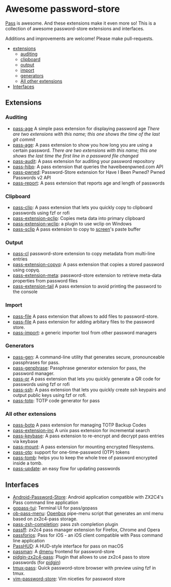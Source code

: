 # Awesome password-store

[Pass](https://www.passwordstore.org/) is awesome. And these extensions make it even more so! This is a collection of awesome password-store extensions and interfaces.

Additions and improvements are welcome! Please make pull-requests.


- [extensions](#extensions)
  - [auditing](#auditing)
  - [clipboard](#clipboard)
  - [output](#output)
  - [import](#import)
  - [generators](#generators)
  - [All other extensions](#all-other-extensions)
- [Interfaces](#interfaces)


## Extensions

### Auditing

* [pass-age](https://github.com/taylorskalyo/pass-age) A simple pass extension for displaying password age *There are two extensions with this name; this one shows the time of the last git commit*
* [pass-age](https://github.com/tijn/pass-age): A pass extension to show you how long you are using a certain password. *There are two extensions with this name; this one shows the last time the first line in a password file changed*
* [pass-audit](https://gitlab.com/roddhjav/pass-audit): A pass extension for auditing your password repository
* [pass-hibp](https://gitlab.com/moviuro/pass-hibp/): A pass extension that queries the haveibeenpwned.com API
* [pass-pwned](https://github.com/alzeih/pass-pwned/): Password-Store extension for Have I Been Pwned? Pwned Passwords v2 API
* [pass-report](https://github.com/Kdecherf/pass-report): A pass extension that reports age and length of passwords

### Clipboard

* [pass-clip](https://github.com/ibizaman/pass-clip): A pass extension that lets you quickly copy to clipboard passwords using fzf or rofi
* [pass-extension-pclip](https://gitlab.com/lbischof/pass-extension-pclip): Copies meta data into primary clipboard
* [pass-extension-wclip](https://github.com/palortoff/pass-extension-wclip): a plugin to use wclip on Windows
* [pass-sclip](https://github.com/Boldewyn/pass-sclip) A pass extension to copy to [screen](https://www.gnu.org/software/screen/)'s paste buffer

### Output

* [pass-cl](https://github.com/elcorto/pass-cl) password-store extension to copy metadata from multi-line entries
* [pass-extension-copyq](https://github.com/vy/pass-extension-copyq): A pass extension that copies a stored password using copyq.
* [pass-extension-meta](https://github.com/rjekker/pass-extension-meta): password-store extension to retrieve meta-data properties from password files
* [pass-extension-tail](https://github.com/palortoff/pass-extension-tail) A pass extension to avoid printing the password to the console

### Import

* [pass-file](https://github.com/dvogt23/pass-file) A pass extension that allows to add files to password-store.
* [pass-file](https://github.com/lukrop/pass-file) A pass extension for adding arbitary files to the password store.
* [pass-import](https://github.com/roddhjav/pass-import): a generic importer tool from other password managers

### Generators

* [pass-gen](https://passgen.codesections.com/): A command-line utility that generates secure, pronounceable passphrases for pass.
* [pass-genphrase](https://github.com/congma/pass-genphrase): Passphrase generator extension for pass, the password manager.
* [pass-qr](https://github.com/codekoala/pass-qr) A pass extension that lets you quickly generate a QR code for passwords using fzf or rofi
* [pass-ssh](https://github.com/ibizaman/pass-ssh): A pass extension that lets you quickly create ssh keypairs and output public keys using fzf or rofi.
* [pass-totp](https://github.com/muteor/pass-totp): TOTP code generator for pass

### All other extensions

* [pass-botp](https://github.com/msmol/pass-botp) A pass extension for managing TOTP Backup Codes
* [pass-extension-inc](https://github.com/diginatu/pass-extension-inc) A unix pass extension for incremental search
* [pass-keybase](https://github.com/mbauhardt/pass-keybase): A pass extension to re-encrypt and decrypt pass entries via keybase
* [pass-mount](https://github.com/HXR/pass-mount): A pass extension for mounting encrypted filesystems.
* [pass-otp](https://github.com/tadfisher/pass-otp): support for one-time-password (OTP) tokens
* [pass-tomb](https://github.com/roddhjav/pass-tomb): helps you to keep the whole tree of password encrypted inside a tomb.
* [pass-update](https://gitlab.com/roddhjav/pass-update): an easy flow for updating passwords

## Interfaces

* [Android-Password-Store](https://github.com/zeapo/Android-Password-Store): Android application compatible with ZX2C4's Pass command line application
* [gopass-tui](https://github.com/leitzler/gopass-tui): Terminal UI for pass/gopass
* [ob-pass-menu](https://github.com/denimor/ob-pass-menu): [Openbox](http://openbox.org/wiki/Main_Page) pipe-menu script that generates an xml menu based on zx2c4-pass storage.
* [pass-zsh-completion](https://github.com/ninrod/pass-zsh-completion): pass zsh completion plugin
* [passff](https://github.com/passff/passff): zx2c4 pass manager extension for Firefox, Chrome and Opera
* [passforios](https://github.com/mssun/passforios): Pass for iOS - an iOS client compatible with Pass command line application
* [PassHUD](https://github.com/mnussbaum/PassHUD): A HUD-style interface for pass on macOS
* [passman](https://github.com/TheAmazingPT/passman): A [dmenu](https://tools.suckless.org/dmenu/) frontend for password-store
* [pidgin-zx2c4-pass](https://github.com/denimor/pidgin-zx2c4-pass): Plugin that allows to use zx2c4 pass to store passwords (for [pidgin](https://pidgin.im/))
* [tmux-pass](https://github.com/rafi/tmux-pass): Quick password-store browser with preview using fzf in tmux.
* [vim-password-store](https://github.com/fourjay/vim-password-store): Vim niceties for password store
